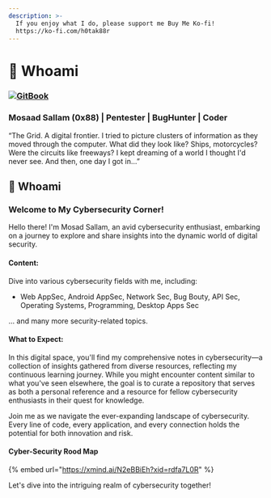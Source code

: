 ```yaml
---
description: >-
  If you enjoy what I do, please support me Buy Me Ko-fi!
  https://ko-fi.com/h0tak88r
---
```


# 🧑 Whoami

### [![GitBook](https://img.shields.io/static/v1?message=Documented%20on%20GitBook\&logo=gitbook\&logoColor=ffffff\&label=%20\&labelColor=5c5c5c\&color=3F89A1)](https://www.gitbook.com/preview?utm_source=gitbook_readme_badge\&utm_medium=organic\&utm_campaign=preview_documentation\&utm_content=link)

### Mosaad Sallam (0x88) | Pentester | BugHunter | Coder

“The Grid. A digital frontier. I tried to picture clusters of information as they moved through the computer. What did they look like? Ships, motorcycles? Were the circuits like freeways? I kept dreaming of a world I thought I'd never see. And then, one day I got in...”

## 🧑 Whoami

### Welcome to My Cybersecurity Corner!

Hello there! I'm Mosad Sallam, an avid cybersecurity enthusiast, embarking on a journey to explore and share insights into the dynamic world of digital security.

#### Content:

Dive into various cybersecurity fields with me, including:

* Web AppSec, Android AppSec, Network Sec, Bug Bouty, API Sec, Operating Systems, Programming, Desktop Apps Sec

... and many more security-related topics.

#### What to Expect:

In this digital space, you'll find my comprehensive notes in cybersecurity—a collection of insights gathered from diverse resources, reflecting my continuous learning journey. While you might encounter content similar to what you've seen elsewhere, the goal is to curate a repository that serves as both a personal reference and a resource for fellow cybersecurity enthusiasts in their quest for knowledge.

Join me as we navigate the ever-expanding landscape of cybersecurity. Every line of code, every application, and every connection holds the potential for both innovation and risk.

#### Cyber-Security Rood Map

{% embed url="https://xmind.ai/N2eBBiEh?xid=rdfa7L0R" %}

Let's dive into the intriguing realm of cybersecurity together!
